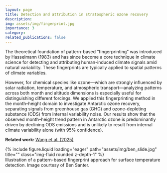 ```yaml
---
layout: page
title: Detection and attribution in stratospheric ozone recovery
description: 
img: assets/img/fingerprint.jpg
importance: 3
category: 
related_publications: false
---
```


The theoretical foundation of pattern-based “fingerprinting” was introduced by Hasselmann (1983) and has since become a core technique in climate science for detecting and attributing human-induced climate signals amid natural variability. These fingerprints are typically applied to spatial patterns of climate variables. 

However, for chemical species like ozone—which are strongly influenced by solar radiation, temperature, and atmospheric transport—analyzing patterns across both month and altitude dimensions is especially useful for distinguishing different forcings. We applied this fingerprinting method in the month–height domain to investigate Antarctic ozone recovery, separating signals from greenhouse gas (GHG) and ozone-depleting substance (ODS) from internal variability noise. Our results show that the observed month–height trend pattern in Antarctic ozone is predominantly driven by declining ODS emissions and is unlikely to result from internal climate variability alone (with 95% confidence).

<strong>Related work: </strong>  <a href="https://doi.org/10.1038/s41586-025-08640-9" target="_blank">Wang et al. (2025)</a>

<div class="row">
    <div class="col-sm mt-3 mt-md-0">
        {% include figure.liquid loading="eager" path="assets/img/ben_slide.jpg" title="" class="img-fluid rounded z-depth-1" %}
    </div>
</div>
<div class="caption">
    Illustration of a pattern-based fingerprint approach for surface temperature detection. Image courtesy of Ben Santer.
</div>

